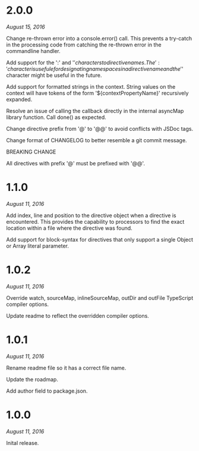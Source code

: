 # 2.0.0

*August 15, 2016*

Change re-thrown error into a console.error() call. This prevents a try-catch
in the processing code from catching the re-thrown error in the commandline
handler.

Add support for the ':' and '$' characters to directive names. The ':'
character is usefule for designating namespaces in a directive name and the
'$' character might be useful in the future.

Add support for formatted strings in the context. String values on the context
will have tokens of the form '${contextPropertyName}' recursively expanded.

Resolve an issue of calling the callback directly in the internal asyncMap
library function. Call done() as expected.

Change directive prefix from '@' to '@@' to avoid conflicts with JSDoc tags.

Change format of CHANGELOG to better resemble a git commit message.

BREAKING CHANGE

All directives with prefix '@' must be prefixed with '@@'.


# 1.1.0

*August 11, 2016*

Add index, line and position to the directive object when a directive is
encountered. This provides the capability to processors to find the exact
location within a file where the directive was found.

Add support for block-syntax for directives that only support a single
Object or Array literal parameter.

# 1.0.2

*August 11, 2016*

Override watch, sourceMap, inlineSourceMap, outDir and outFile TypeScript
compiler options.

Update readme to reflect the overridden compiler options.

# 1.0.1

*August 11, 2016*

Rename readme file so it has a correct file name.

Update the roadmap.

Add author field to package.json.

# 1.0.0

*August 11, 2016*

Inital release.